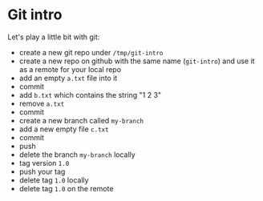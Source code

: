 # Git intro

Let's play a little bit with git:

* create a new git repo under `/tmp/git-intro`
* create a new repo on github with the same name (`git-intro`) and use it as a remote for your local repo
* add an empty `a.txt` file into it
* commit
* add `b.txt` which contains the string "1 2 3"
* remove `a.txt`
* commit
* create a new branch called `my-branch`
* add a new empty file `c.txt`
* commit
* push
* delete the branch `my-branch` locally
* tag version `1.0`
* push your tag
* delete tag `1.0` locally
* delete tag `1.0` on the remote
